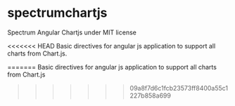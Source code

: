 # spectrumchartjs
Spectrum Angular Chartjs under MIT license

<<<<<<< HEAD
Basic directives for angular js application to support all charts from Chart.js.


=======
Basic directives for angular js application to support all charts from Chart.js
>>>>>>> 09a8f7d6c1fcb23573ff8400a55c1227b858a699
